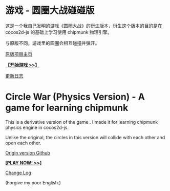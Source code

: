 # 游戏 - 圆圈大战碰碰版

这是一个我自己发明的游戏《圆圈大战》的衍生版本，衍生这个版本的目的是在 cocos2d-js 的基础上学习使用 chipmunk 物理引擎。

与原版不同，游戏里的圆圈会相互碰撞并弹开。

[原版项目主页](https://benzleung.github.io/circle/)

**[【开始游戏 >>】](https://benzleung.github.io/circle-physics/)**

[更新日志](https://github.com/BenzLeung/circle-physics/wiki/Change-Log)


# Circle War (Physics Version) - A game for learning chipmunk

This is a derivative version of the game <Circle War>. I made it for learning chipmunk physics engine in cocos2d-js.

Unlike the original, the circles in this version will collide with each other and open each other.

[Origin version Github](https://benzleung.github.io/circle/)

**[[PLAY NOW! >>]](https://benzleung.github.io/circle-physics/)**

[Change Log](https://github.com/BenzLeung/circle-physics/wiki/Change-Log)

(Forgive my poor English.)